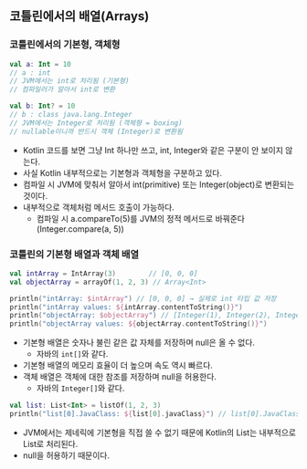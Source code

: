 ## 코틀린에서의 배열(Arrays)

### 코틀린에서의 기본형, 객체형
```kotlin
val a: Int = 10
// a : int
// JVM에서는 int로 처리됨 (기본형)
// 컴파일러가 알아서 int로 변환

val b: Int? = 10
// b : class java.lang.Integer
// JVM에서는 Integer로 처리됨 (객체형 = boxing)
// nullable이니까 반드시 객체 (Integer)로 변환됨
```
- Kotlin 코드를 보면 그냥 Int 하나만 쓰고, int, Integer와 같은 구분이 안 보이지 않는다.
- 사실 Kotlin 내부적으로는 기본형과 객체형을 구분하고 있다.
- 컴파일 시 JVM에 맞춰서 알아서 int(primitive) 또는 Integer(object)로 변환되는 것이다.
- 내부적으로 객체처럼 메서드 호출이 가능하다.
  - 컴파일 시 a.compareTo(5)를 JVM의 정적 메서드로 바꿔준다 (Integer.compare(a, 5))

### 코틀린의 기본형 배열과 객체 배열
```kotlin
val intArray = IntArray(3)        // [0, 0, 0]
val objectArray = arrayOf(1, 2, 3) // Array<Int>

println("intArray: $intArray") // [0, 0, 0] → 실제로 int 타입 값 저장
println("intArray values: ${intArray.contentToString()}")
println("objectArray: $objectArray") // [Integer(1), Integer(2), Integer(3)] → 객체 저장
println("objectArray values: ${objectArray.contentToString()}")
```
- 기본형 배열은 숫자나 불린 같은 값 자체를 저장하며 null은 올 수 없다.
  - 자바의 `int[]`와 같다.
- 기본형 배열의 메모리 효율이 더 높으며 속도 역시 빠르다.
- 객체 배열은 객체에 대한 참조를 저장하며 null을 허용한다.
  - 자바의 `Integer[]`와 같다.

```kotlin
val list: List<Int> = listOf(1, 2, 3)
println("list[0].JavaClass: ${list[0].javaClass}") // list[0].JavaClass: class java.lang.Integer
```
- JVM에서는 제네릭에 기본형을 직접 쓸 수 없기 때문에 Kotlin의 List<Int>는 내부적으로 List<Integer>로 처리된다. 
- null을 허용하기 때문이다.